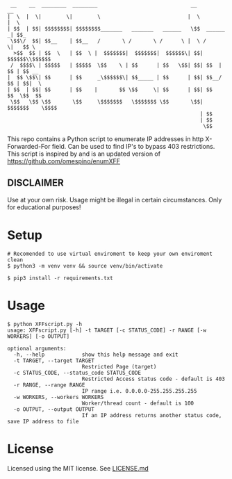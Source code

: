 <!-- language: lang-none -->
     __    __  ________  ________                              __             __
    |  \  |  \|        \|        \                            |  \           |  \
    | $$  | $$| $$$$$$$$| $$$$$$$$_______   _______   ______   \$$  ______  _| $$_
     \$$\/  $$| $$__    | $$__   /       \ /       \ /      \ |  \ /      \|   $$ \
      >$$  $$ | $$  \   | $$  \ |  $$$$$$$|  $$$$$$$|  $$$$$$\| $$|  $$$$$$\\$$$$$$
     /  $$$$\ | $$$$$   | $$$$$  \$$    \ | $$      | $$   \$$| $$| $$  | $$ | $$ __
    |  $$ \$$\| $$      | $$     _\$$$$$$\| $$_____ | $$      | $$| $$__/ $$ | $$|  \
    | $$  | $$| $$      | $$    |       $$ \$$     \| $$      | $$| $$    $$  \$$  $$
     \$$   \$$ \$$       \$$     \$$$$$$$   \$$$$$$$ \$$       \$$| $$$$$$$    \$$$$
                                                                  | $$
                                                                  | $$
                                                                   \$$
This repo contains a Python script to enumerate IP addresses in http X-Forwarded-For field. Can be used to find IP's to bypass 403 restrictions. This script is inspired by and is an updated version of https://github.com/omespino/enumXFF   

## DISCLAIMER
Use at your own risk. Usage might be illegal in certain circumstances.
Only for educational purposes!

# Setup

```
# Recomended to use virtual enviroment to keep your own enviroment clean
$ python3 -m venv venv && source venv/bin/activate

$ pip3 install -r requirements.txt
```

# Usage
```
$ python XFFscript.py -h
usage: XFFscript.py [-h] -t TARGET [-c STATUS_CODE] -r RANGE [-w WORKERS] [-o OUTPUT]

optional arguments:
  -h, --help            show this help message and exit
  -t TARGET, --target TARGET
                        Restricted Page (target)
  -c STATUS_CODE, --status_code STATUS_CODE
                        Restricted Access status code - default is 403
  -r RANGE, --range RANGE
                        IP range i.e. 0.0.0.0-255.255.255.255
  -w WORKERS, --workers WORKERS
                        Worker/thread count - default is 100
  -o OUTPUT, --output OUTPUT
                        If an IP address returns another status code, save IP address to file
```

# License
Licensed using the MIT license. See [LICENSE.md](LICENSE.md)

